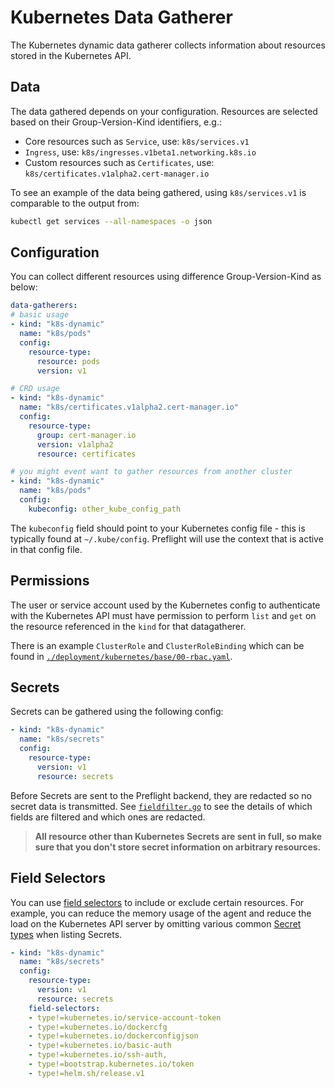 # Kubernetes Data Gatherer

The Kubernetes dynamic data gatherer collects information about resources stored
in the Kubernetes API.

## Data

The data gathered depends on your configuration. Resources are selected based on
their Group-Version-Kind identifiers, e.g.:

* Core resources such as `Service`, use: `k8s/services.v1`
* `Ingress`, use: `k8s/ingresses.v1beta1.networking.k8s.io`
* Custom resources such as `Certificates`, use:
  `k8s/certificates.v1alpha2.cert-manager.io`

To see an example of the data being gathered, using `k8s/services.v1` is
comparable to the output from:

```bash
kubectl get services --all-namespaces -o json
```

## Configuration

You can collect different resources using difference Group-Version-Kind as
below:

```yaml
data-gatherers:
# basic usage
- kind: "k8s-dynamic"
  name: "k8s/pods"
  config:
    resource-type:
      resource: pods
      version: v1

# CRD usage
- kind: "k8s-dynamic"
  name: "k8s/certificates.v1alpha2.cert-manager.io"
  config:
    resource-type:
      group: cert-manager.io
      version: v1alpha2
      resource: certificates

# you might event want to gather resources from another cluster
- kind: "k8s-dynamic"
  name: "k8s/pods"
  config:
    kubeconfig: other_kube_config_path
```

The `kubeconfig` field should point to your Kubernetes config file - this is
typically found at `~/.kube/config`. Preflight will use the context that is
active in that config file.

## Permissions

The user or service account used by the Kubernetes config to authenticate with
the Kubernetes API must have permission to perform `list` and `get` on the
resource referenced in the `kind` for that datagatherer.

There is an example `ClusterRole` and `ClusterRoleBinding` which can be found in
[`./deployment/kubernetes/base/00-rbac.yaml`](./deployment/kubernetes/base/00-rbac.yaml).

## Secrets

Secrets can be gathered using the following config:

```yaml
- kind: "k8s-dynamic"
  name: "k8s/secrets"
  config:
    resource-type:
      version: v1
      resource: secrets
```

Before Secrets are sent to the Preflight backend, they are redacted so no secret data is transmitted. See [`fieldfilter.go`](./../../pkg/datagatherer/k8s/fieldfilter.go) to see the details of which fields are filtered and which ones are redacted.

> **All resource other than Kubernetes Secrets are sent in full, so make sure that you don't store secret information on arbitrary resources.**


## Field Selectors

You can use [field selectors](https://kubernetes.io/docs/concepts/overview/working-with-objects/field-selectors/#list-of-supported-fields)
to include or exclude certain resources.
For example, you can reduce the memory usage of the agent and reduce the load on the Kubernetes
API server by omitting various common [Secret types](https://kubernetes.io/docs/concepts/configuration/secret/#secret-types)
when listing Secrets.

```yaml
- kind: "k8s-dynamic"
  name: "k8s/secrets"
  config:
    resource-type:
      version: v1
      resource: secrets
    field-selectors:
    - type!=kubernetes.io/service-account-token
    - type!=kubernetes.io/dockercfg
    - type!=kubernetes.io/dockerconfigjson
    - type!=kubernetes.io/basic-auth
    - type!=kubernetes.io/ssh-auth,
    - type!=bootstrap.kubernetes.io/token
    - type!=helm.sh/release.v1
```
